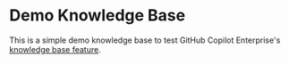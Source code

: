 # Demo Knowledge Base

This is a simple demo knowledge base to test GitHub Copilot Enterprise's [knowledge base feature](https://docs.github.com/enterprise-cloud@latest/copilot/github-copilot-enterprise/copilot-chat-in-github/managing-copilot-knowledge-bases).
